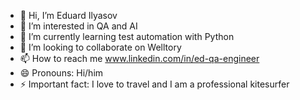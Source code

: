 - 👋 Hi, I’m Eduard Ilyasov
- 👀 I’m interested in QA and AI 
- 🌱 I’m currently learning test automation with Python
- 💞️ I’m looking to collaborate on Welltory
- 📫 How to reach me www.linkedin.com/in/ed-qa-engineer
- 😄 Pronouns: Hi/him
- ⚡ Important fact: I love to travel and I am a professional kitesurfer

<!---
EduardQAengineer/EduardQAengineer is a ✨ special ✨ repository because its `README.md` (this file) appears on your GitHub profile.
You can click the Preview link to take a look at your changes.
--->
